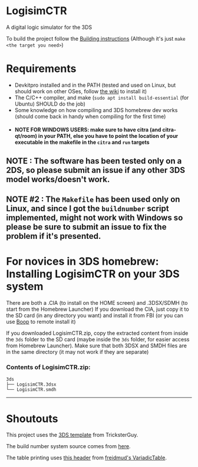 # LogisimCTR
A digital logic simulator for the 3DS

To build the project follow the [Building instructions](Building.md) (Although it's just `make <the target you need>`)

# Requirements
- Devkitpro installed and in the PATH (tested and used on Linux, but should work on other OSes, follow [the wiki](https://devkitpro.org/wiki/Getting_Started) to install it)
- The C/C++ compiler, and make (`sudo apt install build-essential` (for Ubuntu) SHOULD do the job)
- Some knowledge on how compiling and 3DS homebrew dev works (should come back in handy when compiling for the first time)
- #### NOTE FOR WINDOWS USERS: make sure to have citra (and citra-qt/room) in your PATH, else you have to point the location of your executable in the makefile in the `citra` and `run` targets

## NOTE : The software has been tested only on a 2DS, so please submit an issue if any other 3DS model works/doesn't work.
## NOTE #2 : The `Makefile` has been used only on Linux, and since I got the `buildnumber` script implemented, might not work with Windows so please be sure to submit an issue to fix the problem if it's presented.

# For novices in 3DS homebrew: Installing LogisimCTR on your 3DS system

There are both a .CIA (to install on the HOME screen) and .3DSX/SDMH (to start from the Homebrew Launcher)
If you download the CIA, just copy it to the SD card (in any directory you want) and install it from FBI (or you can use [Boop](https://github.com/miltoncandelero/Boop) to remote install it)

If you downloaded LogisimCTR.zip, copy the extracted content from inside the `3ds` folder to the SD card (maybe inside the `3ds` folder, for easier access from Homebrew Launcher). Make sure that both 3DSX and SMDH files are in the same directory (it may not work if they are separate)

### Contents of LogisimCTR.zip:
```
3ds
├── LogisimCTR.3dsx
└── LogisimCTR.smdh
```

__________________________________________________________________________________________________________

# Shoutouts

This project uses the [3DS template](https://github.com/TricksterGuy/3ds-template) from TricksterGuy.

The build number system source comes from [here](https://buildnumber.sourceforge.net/).

The table printing uses [this header](https://github.com/friedmud/variadic_table/blob/master/include/VariadicTable.h) from [freidmud's VariadicTable](https://github.com/friedmud/variadic_table).
